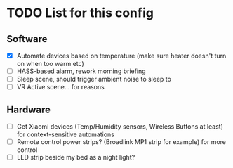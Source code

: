 # TODO List for this config

## Software

- [x] Automate devices based on temperature (make sure heater doesn't turn on when too warm etc)
- [ ] HASS-based alarm, rework morning briefing
- [ ] Sleep scene, should trigger ambient noise to sleep to
- [ ] VR Active scene... for reasons

## Hardware

- [ ] Get Xiaomi devices (Temp/Humidity sensors, Wireless Buttons at least) for context-sensitive automations
- [ ] Remote control power strips? (Broadlink MP1 strip for example) for more control
- [ ] LED strip beside my bed as a night light?

